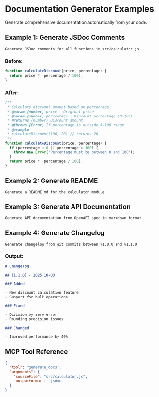 # Documentation Generator Examples

Generate comprehensive documentation automatically from your code.

## Example 1: Generate JSDoc Comments

```
Generate JSDoc comments for all functions in src/calculator.js
```

### Before:

```javascript
function calculateDiscount(price, percentage) {
  return price * (percentage / 100);
}
```

### After:

```javascript
/**
 * Calculate discount amount based on percentage
 * @param {number} price - Original price
 * @param {number} percentage - Discount percentage (0-100)
 * @returns {number} Discount amount
 * @throws {Error} If percentage is outside 0-100 range
 * @example
 * calculateDiscount(100, 20) // returns 20
 */
function calculateDiscount(price, percentage) {
  if (percentage < 0 || percentage > 100) {
    throw new Error('Percentage must be between 0 and 100');
  }
  return price * (percentage / 100);
}
```

## Example 2: Generate README

```
Generate a README.md for the calculator module
```

## Example 3: Generate API Documentation

```
Generate API documentation from OpenAPI spec in markdown format
```

## Example 4: Generate Changelog

```
Generate changelog from git commits between v1.0.0 and v1.1.0
```

### Output:

```markdown
# Changelog

## [1.1.0] - 2025-10-03

### Added

- New discount calculation feature
- Support for bulk operations

### Fixed

- Division by zero error
- Rounding precision issues

### Changed

- Improved performance by 40%
```

## MCP Tool Reference

```json
{
  "tool": "generate_docs",
  "arguments": {
    "sourceFile": "src/calculator.js",
    "outputFormat": "jsdoc"
  }
}
```
